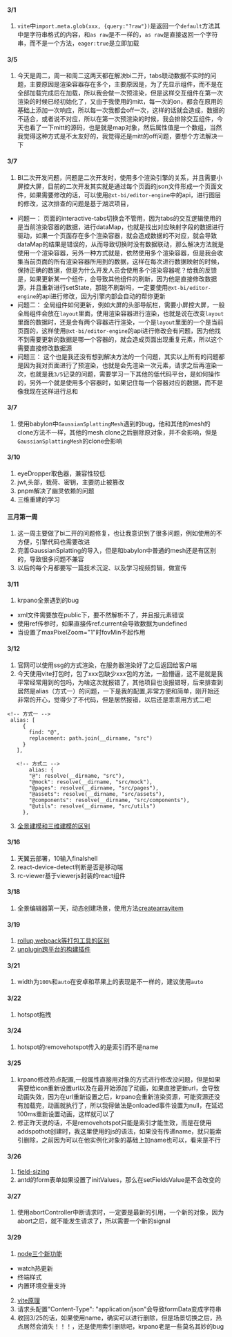 #### 3/1
1. `vite`中`import.meta.glob(xxx, {query:"?raw"})`是返回一个`default`方法其中是字符串格式的内容，和`as raw`是不一样的，`as raw`是直接返回一个字符串，而不是一个方法，`eager:true`是立即加载

#### 3/5
1. 今天是周二，周一和周二这两天都在解决bi二开，tabs联动数据不实时的问题，主要原因是渲染容器存在多个，主要原因是，为了先显示组件，而不是在全部加载完成后在加载，所以我会做一次预渲染，但是这样交互组件在第一次渲染的时候已经初始化了，又由于我使用的mitt，每一次的on，都会在原用的基础上添加一次响应，所以每一次我都会off一次，这样的话就会造成，数据的不适合，或者说不对应，所以在第一次预渲染的时候，我会排除交互组件，今天也看了一下mitt的源码，也是就是map对象，然后属性值是一个数组，当然我觉得这种方式是不太友好的，我觉得还是mitt的off问题，要想个方法解决一下

#### 3/7
1. BI二次开发问题，问题是二次开发时，使用多个渲染引擎的关系，并且需要小屏控大屏，目前的二次开发其实就是通过每个页面的json文件形成一个页面文件，如果需要修改的话，可以使用`@xt-bi/editor-engine`中的api，进行图层的修改，这次排查的问题是基于湖滨项目，
- 问题一：
    页面的interactive-tabs切换会不管用，因为tabs的交互逻辑使用的是当前渲染容器的数据，进行dataMap，也就是找出对应映射字段的数据进行驱动，如果一个页面存在多个渲染容器，就会造成数据的不对应，就会导致dataMap的结果是错误的，从而导致切换时没有数据联动，那么解决方法就是使用一个渲染容器，另外一种方式就是，依然使用多个渲染容器，但是我会收集当前页面的所有渲染容器所用到的数据，这样在每次进行数据映射的时候，保持正确的数据，但是为什么开发人员会使用多个渲染容器呢？给我的反馈是，如果更新某一个组件，会导致其他组件的刷新，因为他是直接修改数据源，并且重新进行setState，那能不刷新吗，一定要使用`@xt-bi/editor-engine`的api进行修改，因为引擎内部会自动的帮你更新
- 问题二：
   全局组件如何更新，例如大屏的头部导航栏，需要小屏控大屏，一般全局组件会放在`layout`里面，使用渲染容器进行渲染，也就是说在改变`layout`里面的数据时，还是会有两个容器进行渲染，一个是`layout`里面的一个是当前页面的，这样使用`@xt-bi/editor-engine`的api进行修改会有问题，因为他找不到需要更新的数据是哪一个容器的，就会造成页面出现重复元素，所以这个需要直接修改数据源
- 问题三：
    这个也是我还没有想到解决方法的一个问题，其实以上所有的问题都是因为我对页面进行了预渲染，也就是会先渲染一次元素，请求之后再渲染一次，也就是我`3/5`记录的问题，需要学习一下其他的低代码平台，是如何操作的，另外一个就是使用多个容器时，如果记住每一个容器对应的数据，而不是像我现在这样进行总和

#### 3/7
1. 使用babylon中`GaussianSplattingMesh`遇到的bug，他和其他的mesh的clone方法不一样，其他的mesh.clone之后删除原对象，并不会影响，但是`GaussianSplattingMesh`的clone会影响

#### 3/10
1. eyeDropper取色器，兼容性较低
2. jwt,头部，栽荷、密钥，主要防止被篡改
3. pnpm解决了幽灵依赖的问题
4. 三维重建的学习

#### 三月第一周
1. 这一周主要做了bi二开的问题修复，也让我意识到了很多问题，例如使用的不方便，引擎代码也需要改进
2. 完善GaussianSplatting的导入，但是和babylon中普通的mesh还是有区别的，导致很多问题不兼容
3. 以后的每个月都要写一篇技术沉淀、以及学习视频剪辑，做宣传

#### 3/11
1. krpano全景遇到的bug
 - xml文件需要放在public下，要不然解析不了，并且报元素错误
 - 使用ref传参时，如果直接传ref.current会导致数据为undefined
 - 当设置了maxPixelZoom="1"时fovMin不起作用


 #### 3/12
 1. 官网可以使用ssg的方式渲染，在服务器渲染好了之后返回给客户端
 2. 今天使用vite打包时，包了xxx包缺少xxx包的方法，一脸懵逼，这不是就是我平常经常用到的包吗，为啥这次就报错了，其他项目也没报错呀，后来排查到居然是alias（方式一）的问题，一下是我的配置,非常方便和简单，刚开始还非常的开心，觉得少了不代码，但是居然报错，以后还是乖乖用方式二吧
 ```
 <!-- 方式一 -->
  alias: [
      {
        find: "@",
        replacement: path.join(__dirname, "src")
      }
    ],

    <!-- 方式二 -->
        alias: {
        "@": resolve(__dirname, "src"),
        "@mock": resolve(__dirname, "src/mock"),
        "@pages": resolve(__dirname, "src/pages"),
        "@assets": resolve(__dirname, "src/assets"),
        "@components": resolve(__dirname, "src/components"),
        "@utils": resolve(__dirname, "src/utils")
      },
 ```
 3. [全景建模和三维建模的区别](https://zhidao.baidu.com/question/336491952689875725.html)


 #### 3/16
 1. 天翼云部署，10输入finalshell
 2. react-device-detect判断是否是移动端
 3. rc-viewer基于viewerjs封装的react组件
 
 #### 3/18
1. 全景编辑器第一天，动态创建场景，使用方法[createarrayitem](https://krpano.com/docu/actions/#array.createarrayitem)



#### 3/19
1. [rollup,webpack等打包工具的区别](https://juejin.cn/post/7097493230572273700)
2. [unplugin跨平台的构建插件](https://cloud.tencent.com/developer/article/2349943?areaId=106005)


#### 3/21
1. width为`100%`和`auto`在安卓和苹果上的表现是不一样的，建议使用`auto`


#### 3/22
1. hotspot拖拽

#### 3/24
1. hotspot的removehotspot传入的是索引而不是name

#### 3/25
1. krpano修改热点配置,一般属性直接用对象的方式进行修改没问题，但是如果需要给icon重新设置url以及在最开始添加了动画，如果直接更新url，会导致动画失效，因为在url重新设置之后，krpano会重新渲染资源，可能资源还没有加载完，动画就执行了，所以我得做法是onloaded事件设置为null，在延迟100ms重新设置动画，这样就可以了
2. 修正昨天说的话，不是removehotspot只能是索引才能生效，而是在使用addspothot创建时，我这里使用的js的语法，如果没有传递name，就只能索引删除，之前因为可以在他实例化对象的基础上加name也可以，看来是不行

#### 3/26
1. [field-sizing](https://mp.weixin.qq.com/s/J6crhI6vhqoItyPM17XE_Q)
2. antd的form表单如果设置了initValues，那么在setFieldsValue是不会改变的


#### 3/27
1. 使用abortController中断请求时，一定要是最新的引用，一个新的对象，因为abort之后，就不能发生请求了，所以需要一个新的signal


#### 3/29
1. [node三个新功能](https://mp.weixin.qq.com/s?__biz=MzI2MjcxNTQ0Nw==&mid=2247506652&idx=1&sn=6c0e99370c67cbff244f8371f0ecc6e0&chksm=ea447b84dd33f29254d4410fc3faab181b7a9507c55dff8d5286da5019997a3e633a8a8510ad#rd)
 - watch热更新
 - 终端样式
 - 内置环境变量支持

2. [vite原理](https://mp.weixin.qq.com/s/ejkfARh6hlOAUnw5Eadb6Q)
3. 请求头配置"Content-Type": "application/json"会导致formData变成字符串
4. 收回3/25的话，如果使用name，确实可以进行删除，但是场景切换之后，热点居然会消失！！！，还是使用索引删除吧，krpano老是一些莫名其妙的bug
